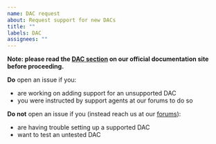 ```yaml
---
name: DAC request
about: Request support for new DACs
title: ""
labels: DAC
assignees: ""
---
```


**Note: please read the [DAC section](https://iotsound.github.io/docs/05-audio-interfaces.html#dac-boards) on our official documentation site before proceeding.**

**Do** open an issue if you:

- are working on adding support for an unsupported DAC
- you were instructed by support agents at our forums to do so

**Do not** open an issue if you (instead reach us at our [forums](https://forums.balena.io/)):

- are having trouble setting up a supported DAC
- want to test an untested DAC
